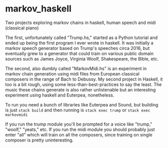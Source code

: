 # markov_haskell
Two projects exploring markov chains in haskell, human speech and midi (classical piano) 

The first, unfortunately called "Trump.hs," started as a Python tutorial and ended up being the first program I ever wrote in haskell. It was initially a markov speech generator based on Trump's speeches circa 2016, but eventually grew to a generator that could train on various public domain sources such as James Joyce, Virginia Woolf, Shakespeare, the Bible, etc. 

The second, also dumbly called "MarkovMidi.hs" is an experiment in markov chain generation using midi files from European classical composers in the range of Bach to Debussy. My second project in Haskell, it too is a bit rough, using some less-than-best-practices to say the least. The music these chains generate is also rather unlistenable but an interesting experiment using haskell and Euterpea, nonetheless.  

To run you need a bunch of libraries like Euterpea and Sound, but building is just `stack build` and then running is `stack exec trump` or `stack exec markovmidi`

If you run the trump module you'll be prompted for a voice like "trump," "woolf," "yeats," etc. If you run the midi module you should probably just enter "all" which will train on all the composers, since training on single composer is pretty uninteresting.  
